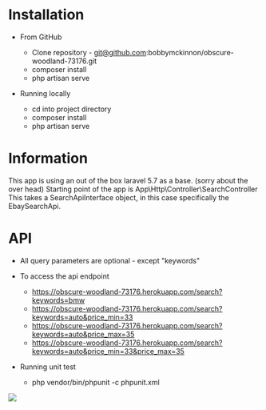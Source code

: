 Installation
========================
* From GitHub
    * Clone repository - git@github.com:bobbymckinnon/obscure-woodland-73176.git
    * composer install
    * php artisan serve
    
* Running locally
    * cd into project directory
    * composer install
    * php artisan serve
    
Information
=======================  
This app is using an out of the box laravel 5.7 as a base. (sorry about the over head)
Starting point of the app is  App\Http\Controller\SearchController
This takes a SearchApiInterface object, in this case specifically the EbaySearchApi.

API
=======================
* All query parameters are optional - except "keywords"
* To access the api endpoint
    * https://obscure-woodland-73176.herokuapp.com/search?keywords=bmw
    * https://obscure-woodland-73176.herokuapp.com/search?keywords=auto&price_min=33
    * https://obscure-woodland-73176.herokuapp.com/search?keywords=auto&price_max=35
    * https://obscure-woodland-73176.herokuapp.com/search?keywords=auto&price_min=33&price_max=35

* Running unit test
    * php vendor/bin/phpunit -c phpunit.xml
    
<p align="left"><img src="https://laravel.com/assets/img/components/logo-laravel.svg"></p>
